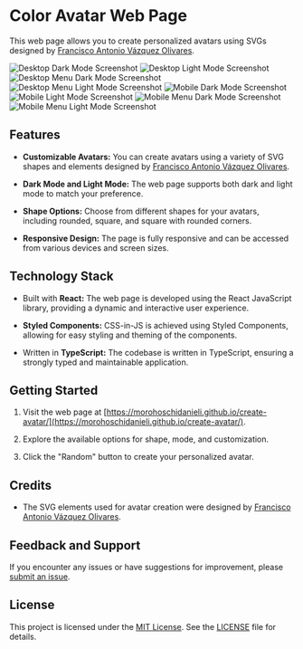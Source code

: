# Color Avatar Web Page

This web page allows you to create personalized avatars using SVGs designed by [Francisco Antonio Vázquez Olivares](https://www.figma.com/@pacovqzz).

![Desktop Dark Mode Screenshot](docs/images/desktop_dark_mode.png)
![Desktop Light Mode Screenshot](docs/images/desktop_light_mode.png)
![Desktop Menu Dark Mode Screenshot](docs/images/desktop_menu_dark_mode.png)
![Desktop Menu Light Mode Screenshot](docs/images/desktop_menu_light_mode.png)
![Mobile Dark Mode Screenshot](docs/images/mobile_dark_mode.png)
![Mobile Light Mode Screenshot](docs/images/mobile_light_mode.png)
![Mobile Menu Dark Mode Screenshot](docs/images/mobile_menu_dark_mode.png)
![Mobile Menu Light Mode Screenshot](docs/images/mobile_menu_light_mode.png)

## Features

- **Customizable Avatars:** You can create avatars using a variety of SVG shapes and elements designed by [Francisco Antonio Vázquez Olivares](https://www.figma.com/@pacovqzz).

- **Dark Mode and Light Mode:** The web page supports both dark and light mode to match your preference.

- **Shape Options:** Choose from different shapes for your avatars, including rounded, square, and square with rounded corners.

- **Responsive Design:** The page is fully responsive and can be accessed from various devices and screen sizes.

## Technology Stack

- Built with **React:** The web page is developed using the React JavaScript library, providing a dynamic and interactive user experience.

- **Styled Components:** CSS-in-JS is achieved using Styled Components, allowing for easy styling and theming of the components.

- Written in **TypeScript:** The codebase is written in TypeScript, ensuring a strongly typed and maintainable application.

## Getting Started

1. Visit the web page at [https://morohoschidanieli.github.io/create-avatar/](https://morohoschidanieli.github.io/create-avatar/).

2. Explore the available options for shape, mode, and customization.

3. Click the "Random" button to create your personalized avatar.

## Credits

- The SVG elements used for avatar creation were designed by [Francisco Antonio Vázquez Olivares](https://www.figma.com/@pacovqzz).

## Feedback and Support

If you encounter any issues or have suggestions for improvement, please [submit an issue](https://github.com/morohoschidanieli/create-avatar/issues?q=is%3Aissue+is%3Aopen+sort%3Aupdated-desc).

## License

This project is licensed under the [MIT License](LICENSE). See the [LICENSE](LICENSE) file for details.

